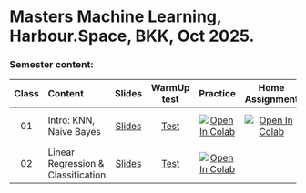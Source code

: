 # Masters Machine Learning, Harbour.Space, BKK, Oct 2025.
### Semester content:

[ContestID_W01]: 
[ContestID_W02]: 
[ContestID_W03]: 
[ContestID_W04]: 
[ContestID_W05]: 
[ContestID_W06]: 
[ContestID_W07]: 
[ContestID_W08]: 
[ContestID_W09]: 
[ContestID_W10]: 

[WarmUp_test_W01]: https://forms.gle/48LBjj9CsAUdK7ru9
[WarmUp_test_W02]: https://forms.gle/n87G6sJeKuFwTNas5
[WarmUp_test_W03]: https://forms.gle/
[WarmUp_test_W04]: https://forms.gle/
[WarmUp_test_W05]: https://forms.gle/
[WarmUp_test_W06]: https://forms.gle/
[WarmUp_test_W07]: https://forms.gle/
[WarmUp_test_W08]: https://forms.gle/
[WarmUp_test_W09]: https://forms.gle/
[WarmUp_test_W10]: https://forms.gle/
[WarmUp_test_W11]: https://forms.gle/

[Slides_W01]: ../master/Class01_naive_bayes/BKK.2025.ML.Class01.pdf
[Slides_W02]: ../master/Class02_linear_regression_and_classification/BKK.2025.ML.Class02.pdf
[Slides_W03]: ../master/class03_.../BKK.2025.ML.Class03.pdf
[Slides_W04]: ../master/class04_.../BKK.2025.ML.Class04.pdf
[Slides_W05]: ../master/class05_.../BKK.2025.ML.Class05.pdf
[Slides_W06]: ../master/class06_.../BKK.2025.ML.Class06.pdf
[Slides_W07]: ../master/class07_.../BKK.2025.ML.Class07.pdf
[Slides_W08]: ../master/class08_.../BKK.2025.ML.Class08.pdf
[Slides_W09]: ../master/class09_.../BKK.2025.ML.Class09.pdf
[Slides_W10]: ../master/class10_.../BKK.2025.ML.Class10.pdf
[Slides_W11]: ../master/class11_.../BKK.2025.ML.Class11.pdf

| Class   | Content                              | Slides               | WarmUp test             | Practice                 | Home Assignment          | Soft Deadline          |
|:------:|:-------------------------------------|:--------------------:|:-----------------------:|:------------------------:|:------------------------:|:----------------------:|
| 01     | Intro: KNN, Naive Bayes              | [Slides][Slides_W01] | [Test][WarmUp_test_W01] | [![Open In Colab](https://colab.research.google.com/assets/colab-badge.svg)](https://colab.research.google.com/github/IvanSol/ml-course/blob/master/Class01_naive_bayes/Class01_practice_naive_bayes.ipynb) | [![Open In Colab](https://colab.research.google.com/assets/colab-badge.svg)](https://colab.research.google.com/github/IvanSol/ml-course/blob/master/Class01_naive_bayes/Class01_ha_knn.ipynb) | 06.10.2025 13:00 UTC+7 |
| 02     | Linear Regression & Classification   | [Slides][Slides_W02] | [Test][WarmUp_test_W02] | [![Open In Colab](https://colab.research.google.com/assets/colab-badge.svg)](https://colab.research.google.com/github/IvanSol/ml-course/blob/master/Class02_linear_regression_and_classification/Class02_linear_regression_and_sgd.ipynb) |  |  |
<!---
| 03     | SVM & PCA                            | [Slides][Slides_W03] | [Test][WarmUp_test_W03] | [Contest][ContestID_W03] | [Contest][ContestID_W03] |                        |
| 04     | Trees, Ensembles, Gradient Boosting  | [Slides][Slides_W04] | [Test][WarmUp_test_W04] | [Contest][ContestID_W04] | [Contest][ContestID_W04] |                        |
| 05     | Unsupervised Learning                | [Slides][Slides_W05] | [Test][WarmUp_test_W05] | [Contest][ContestID_W05] | [Contest][ContestID_W05] |                        |
| 06     | Introduction to DL & PyTorch         | [Slides][Slides_W06] | [Test][WarmUp_test_W06] | [Contest][ContestID_W06] | [Contest][ContestID_W06] |                        |
| 07     | NN Regularization                    | [Slides][Slides_W07] | [Test][WarmUp_test_W07] | [Contest][ContestID_W07] | [Contest][ContestID_W07] |                        |
| 08     | CNNs and Image Processing            | [Slides][Slides_W08] | [Test][WarmUp_test_W08] | [Contest][ContestID_W08] | [Contest][ContestID_W08] |                        |
| 09     | Unsupervised DL: VAE, C-VAE.         | [Slides][Slides_W09] | [Test][WarmUp_test_W09] | [Contest][ContestID_W09] | [Contest][ContestID_W09] |                        |
| 10     | Problems in modern Computer Vision   | [Slides][Slides_W10] | [Test][WarmUp_test_W10] | [Contest][ContestID_W10] | [Contest][ContestID_W10] |                        |
| 11     | Generative Models Overview           | [Slides][Slides_W11] | None                    | None                     | None                     | None                   |
| 12     | DL Model Optimization                | [Slides][Slides_W11] | None                    | None                     | None                     | None                   |
| 12     | DL Model Deployment                  | [Slides][Slides_W11] | None                    | None                     | None                     | None                   |
--->

<!--- Strict deadline for all home assignments is 24.09.2025  09:00 UTC+7. --->

